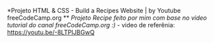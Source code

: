*Projeto HTML & CSS - Build a Recipes Website | by Youtube freeCodeCamp.org
** _Projeto Recipe feito por mim com base no video tutorial do canal freeCodeCamp.org :)_
	- video de referênia: https://youtu.be/-8LTPIJBGwQ
